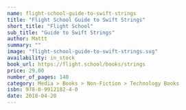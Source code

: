 ```yaml
---
name: flight-school-guide-to-swift-strings
title: "Flight School Guide to Swift Strings"
short_title: "Flight School"
sub_title: "Guide to Swift Strings"
author: Mattt
summary: ""
image: "flight-school-guide-to-swift-strings.svg"
availability: in_stock
book_url: https://flight.school/books/strings
price: 29.00
number_of_pages: 140
category: Media > Books > Non-Fiction > Technology Books
isbn: 978-0-9912182-4-0
date: 2018-04-20
---
```

